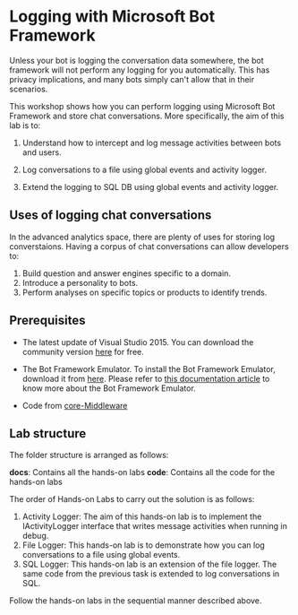 # Logging with Microsoft Bot Framework

Unless your bot is logging the conversation data somewhere, the bot framework will not perform any logging for you automatically. This has privacy implications, and many bots simply can't allow that in their scenarios.

This workshop shows how you can perform logging using Microsoft Bot Framework and store chat conversations. More specifically, the aim of this lab is to:

1. Understand how to intercept and log message activities between bots and users.

2. Log conversations to a file using global events and activity logger.

3. Extend the logging to SQL DB using global events and activity logger.

## Uses of logging chat conversations

In the advanced analytics space, there are plenty of uses for storing log converstaions. Having a corpus of chat conversations can allow developers to: 
1. Build question and answer engines specific to a domain.
2. Introduce a personality to bots.
3. Perform analyses on specific topics or products to identify trends.

## Prerequisites

* The latest update of Visual Studio 2015. You can download the community version [here](http://www.visualstudio.com) for free.

* The Bot Framework Emulator. To install the Bot Framework Emulator, download it from [here](https://emulator.botframework.com/). Please refer to [this documentation article](https://github.com/microsoft/botframework-emulator/wiki/Getting-Started) to know more about the Bot Framework Emulator.

* Code from [core-Middleware](https://github.com/Microsoft/BotBuilder-Samples/tree/master/CSharp/core-Middleware)

## Lab structure

The folder structure is arranged as follows:

__docs__: Contains all the hands-on labs
__code__: Contains all the code for the hands-on labs

The order of Hands-on Labs to carry out the solution is as follows:
1. Activity Logger:
The aim of this hands-on lab is to implement the IActivityLogger interface that writes message activities when running in debug. 
2. File Logger:
This hands-on lab is to demonstrate how you can log conversations to a file using global events.
3. SQL Logger:
This hands-on lab is an extension of the file logger. The same code from the previous task is extended to log conversations in SQL.

Follow the hands-on labs in the sequential manner described above.